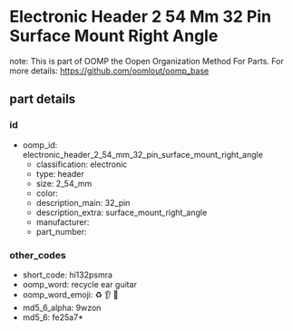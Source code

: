 # Electronic Header 2 54 Mm 32 Pin Surface Mount Right Angle  

note: This is part of OOMP the Oopen Organization Method For Parts. For more details: https://github.com/oomlout/oomp_base

##  part details





### id
* oomp_id: electronic_header_2_54_mm_32_pin_surface_mount_right_angle
  * classification: electronic
  * type: header
  * size: 2_54_mm
  * color: 
  * description_main: 32_pin
  * description_extra: surface_mount_right_angle
  * manufacturer: 
  * part_number: 

### other_codes
* short_code: hi132psmra
* oomp_word: recycle ear guitar
* oomp_word_emoji: :recycle: :ear: :guitar:
* md5_6_alpha: 9wzon
* md5_6: fe25a7* 
